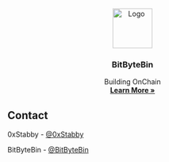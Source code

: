 <!-- Improved compatibility of back to top link: See: https://github.com/othneildrew/Best-README-Template/pull/73 -->
<a name="readme-top"></a>


<!-- LOGO -->
<br />
<div align="center">
  <a href="https://github.com/BitByteBin">
    <img src="https://avatars.githubusercontent.com/u/91977689?s=200&v=4" alt="Logo" width="80" height="80">
  </a>

  <h3 align="center">BitByteBin</h3>

  <p align="center">
    Building OnChain
    <br />
    <a href="https://BitByteBin.xyz"><strong>Learn More »</strong></a>
    <!--<a href="https://BitByteBin.xyz"><strong>Explore the docs »</strong></a>-->
  </p>
</div>



<!-- CONTACT -->
## Contact

0xStabby - [@0xStabby](https://twitter.com/0xStabby)

BitByteBin - [@BitByteBin](https://twitter.com/BitByteBin)

<!--<p align="right">(<a href="#readme-top">back to top</a>)</p>-->
